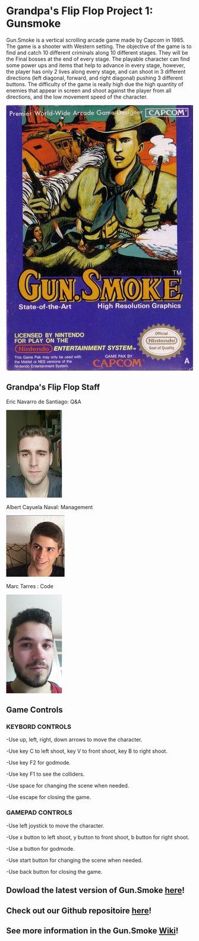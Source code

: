 # Grandpa's Flip Flop Project 1: Gunsmoke

Gun.Smoke is a vertical scrolling arcade game made by Capcom in 1985. The game is a shooter with Western setting. The objective of the game is to find and catch 10 different criminals along 10 different stages. They will be the Final bosses at the end of every stage. The playable character can find some power ups and items that help to advance in every stage, however, the player has only 2 lives along every stage, and can shoot in 3 different directions (left diagonal, forward, and right diagonal) pushing 3 different buttons. The difficulty of the game is really high due the high quantity of enemies that appear in screen and shoot against the player from all directions, and the low movement speed of the character.

![](https://github.com/lakaens/Project-1/blob/master/gun.smoke.jpg)




## Grandpa's Flip Flop Staff

Eric Navarro de Santiago: Q&A


![](https://github.com/lakaens/Project-1/blob/master/eric2.jpg)

Albert Cayuela Naval: Management


![](https://github.com/lakaens/Project-1/blob/master/albert.png)

Marc Tarres : Code


![](https://github.com/lakaens/Project-1/blob/master/marc1.jpg)

## Game Controls

### KEYBORD CONTROLS

-Use up, left, right, down arrows to move the character.

-Use key C to left shoot, key V to front shoot, key B to right shoot.

-Use key F2 for godmode.

-Use key F1 to see the colliders.
  
-Use space for changing the scene when needed.

-Use escape for closing the game.

### GAMEPAD CONTROLS
  
-Use left joystick to move the character.
  
-Use x button to left shoot, y button to front shoot, b button for right shoot.
  
-Use a button for godmode.
  
-Use start button for changing the scene when needed.
  
-Use back button for closing the game.

## Dowload the latest version of Gun.Smoke [here](https://github.com/lakaens/Project-1/releases)!
## Check out our Github repositoire [here](https://github.com/lakaens/Project-1)!
## See more information in the Gun.Smoke [Wiki](https://github.com/lakaens/Project-1/wiki)!
